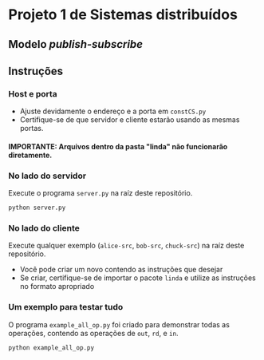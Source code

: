 # Projeto 1 de Sistemas distribuídos

Modelo _publish-subscribe_
---

## Instruções

### Host e porta
- Ajuste devidamente o endereço e a porta em `constCS.py`
- Certifique-se de que servidor e cliente estarão usando as mesmas portas.

#### **IMPORTANTE:** Arquivos dentro da pasta "linda" não funcionarão diretamente.

### No lado do servidor
Execute o programa `server.py` na raíz deste repositório.

```bash
python server.py
```

### No lado do cliente 
Execute qualquer exemplo (`alice-src`, `bob-src`, `chuck-src`) na raíz deste repositório.
- Você pode criar um novo contendo as instruções que desejar
- Se criar, certifique-se de importar o pacote `linda` e utilize as instruções no formato apropriado

### Um exemplo para testar tudo
O programa `example_all_op.py` foi criado para demonstrar todas as operações, contendo as operações de `out`, `rd`, e `in`.
```bash
python example_all_op.py
```
